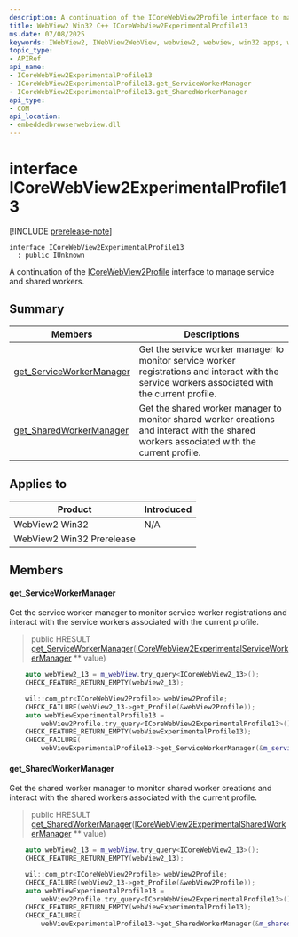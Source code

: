 ```yaml
---
description: A continuation of the ICoreWebView2Profile interface to manage service and shared workers.
title: WebView2 Win32 C++ ICoreWebView2ExperimentalProfile13
ms.date: 07/08/2025
keywords: IWebView2, IWebView2WebView, webview2, webview, win32 apps, win32, edge, ICoreWebView2, ICoreWebView2Controller, browser control, edge html, ICoreWebView2ExperimentalProfile13
topic_type: 
- APIRef
api_name:
- ICoreWebView2ExperimentalProfile13
- ICoreWebView2ExperimentalProfile13.get_ServiceWorkerManager
- ICoreWebView2ExperimentalProfile13.get_SharedWorkerManager
api_type:
- COM
api_location:
- embeddedbrowserwebview.dll
---
```


# interface ICoreWebView2ExperimentalProfile13

[!INCLUDE [prerelease-note](../includes/prerelease-note.md)]

```
interface ICoreWebView2ExperimentalProfile13
  : public IUnknown
```

A continuation of the [ICoreWebView2Profile](icorewebview2profile.md#icorewebview2profile) interface to manage service and shared workers.

## Summary

 Members                        | Descriptions
--------------------------------|---------------------------------------------
[get_ServiceWorkerManager](#get_serviceworkermanager) | Get the service worker manager to monitor service worker registrations and interact with the service workers associated with the current profile.
[get_SharedWorkerManager](#get_sharedworkermanager) | Get the shared worker manager to monitor shared worker creations and interact with the shared workers associated with the current profile.

## Applies to

Product                         | Introduced
--------------------------------|---------------------------------------------
WebView2 Win32            |    N/A
WebView2 Win32 Prerelease |    

## Members

#### get_ServiceWorkerManager

Get the service worker manager to monitor service worker registrations and interact with the service workers associated with the current profile.

> public HRESULT [get_ServiceWorkerManager](#get_serviceworkermanager)([ICoreWebView2ExperimentalServiceWorkerManager](icorewebview2experimentalserviceworkermanager.md#icorewebview2experimentalserviceworkermanager) ** value)

```cpp
    auto webView2_13 = m_webView.try_query<ICoreWebView2_13>();
    CHECK_FEATURE_RETURN_EMPTY(webView2_13);

    wil::com_ptr<ICoreWebView2Profile> webView2Profile;
    CHECK_FAILURE(webView2_13->get_Profile(&webView2Profile));
    auto webViewExperimentalProfile13 =
        webView2Profile.try_query<ICoreWebView2ExperimentalProfile13>();
    CHECK_FEATURE_RETURN_EMPTY(webViewExperimentalProfile13);
    CHECK_FAILURE(
        webViewExperimentalProfile13->get_ServiceWorkerManager(&m_serviceWorkerManager));
```

#### get_SharedWorkerManager

Get the shared worker manager to monitor shared worker creations and interact with the shared workers associated with the current profile.

> public HRESULT [get_SharedWorkerManager](#get_sharedworkermanager)([ICoreWebView2ExperimentalSharedWorkerManager](icorewebview2experimentalsharedworkermanager.md#icorewebview2experimentalsharedworkermanager) ** value)

```cpp
    auto webView2_13 = m_webView.try_query<ICoreWebView2_13>();
    CHECK_FEATURE_RETURN_EMPTY(webView2_13);

    wil::com_ptr<ICoreWebView2Profile> webView2Profile;
    CHECK_FAILURE(webView2_13->get_Profile(&webView2Profile));
    auto webViewExperimentalProfile13 =
        webView2Profile.try_query<ICoreWebView2ExperimentalProfile13>();
    CHECK_FEATURE_RETURN_EMPTY(webViewExperimentalProfile13);
    CHECK_FAILURE(
        webViewExperimentalProfile13->get_SharedWorkerManager(&m_sharedWorkerManager));
```


